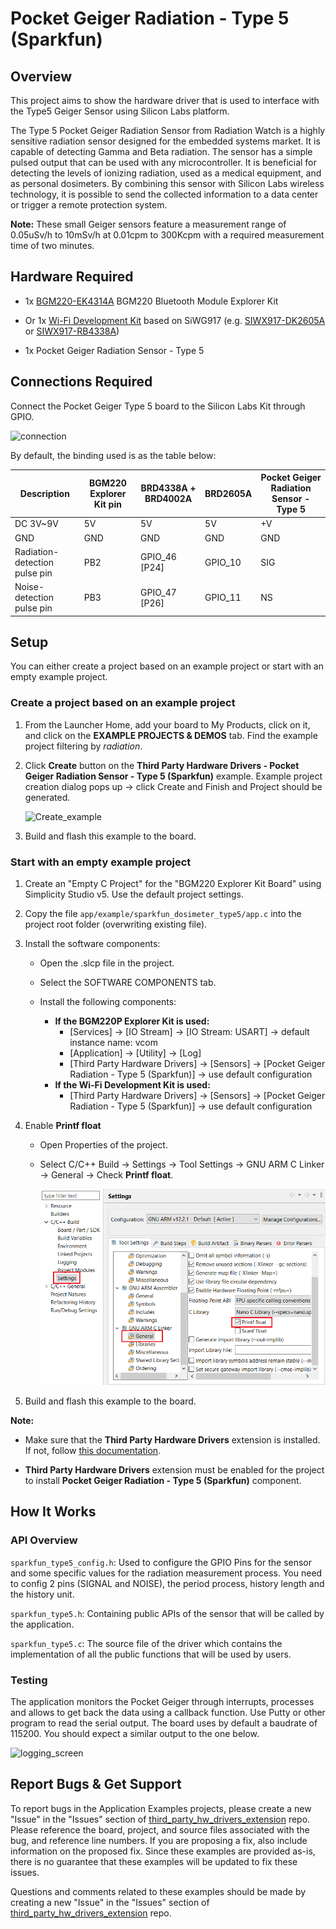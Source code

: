 # Pocket Geiger Radiation - Type 5 (Sparkfun) #

## Overview ##

This project aims to show the hardware driver that is used to interface with the Type5 Geiger Sensor using Silicon Labs platform.

The Type 5 Pocket Geiger Radiation Sensor from Radiation Watch is a highly sensitive radiation sensor designed for the embedded systems market. It is capable of detecting Gamma and Beta radiation. The sensor has a simple pulsed output that can be used with any microcontroller. It is beneficial for detecting the levels of ionizing radiation, used as a medical equipment, and as personal dosimeters. By combining this sensor with Silicon Labs wireless technology, it is possible to send the collected information to a data center or trigger a remote protection system.

**Note:** These small Geiger sensors feature a measurement range of 0.05uSv/h to 10mSv/h at 0.01cpm to 300Kcpm with a required measurement time of two minutes.

## Hardware Required ##

- 1x [BGM220-EK4314A](https://www.silabs.com/development-tools/wireless/bluetooth/bgm220-explorer-kit) BGM220 Bluetooth Module Explorer Kit

- Or 1x [Wi-Fi Development Kit](https://www.silabs.com/development-tools/wireless/wi-fi) based on SiWG917 (e.g. [SIWX917-DK2605A](https://www.silabs.com/development-tools/wireless/wi-fi/siwx917-dk2605a-wifi-6-bluetooth-le-soc-dev-kit) or [SIWX917-RB4338A](https://www.silabs.com/development-tools/wireless/wi-fi/siwx917-rb4338a-wifi-6-bluetooth-le-soc-radio-board))

- 1x Pocket Geiger Radiation Sensor - Type 5

## Connections Required ##

  Connect the Pocket Geiger Type 5 board to the Silicon Labs Kit through GPIO.

  ![connection](image/connection.png)

  By default, the binding used is as the table below:

  | Description                   | BGM220 Explorer Kit pin | BRD4338A + BRD4002A | BRD2605A | Pocket Geiger Radiation Sensor - Type 5 |
  | ----------------------------- | ----------------------- | -------------- | -------------------- | ----------------- |
  | DC 3V~9V                      | 5V                      | 5V             | 5V                   | +V                |
  | GND                           | GND                     | GND            | GND                  | GND               |
  | Radiation-detection pulse pin | PB2                     | GPIO_46 [P24]  | GPIO_10              | SIG               |
  | Noise-detection pulse pin     | PB3                     | GPIO_47 [P26]  | GPIO_11              | NS                |

## Setup ##

You can either create a project based on an example project or start with an empty example project.

### Create a project based on an example project ###

1. From the Launcher Home, add your board to My Products, click on it, and click on the **EXAMPLE PROJECTS & DEMOS** tab. Find the example project filtering by *radiation*.

2. Click **Create** button on the **Third Party Hardware Drivers - Pocket Geiger Radiation Sensor - Type 5 (Sparkfun)** example. Example project creation dialog pops up -> click Create and Finish and Project should be generated.

   ![Create_example](image/create_example.png)

3. Build and flash this example to the board.

### Start with an empty example project ###

1. Create an "Empty C Project" for the "BGM220 Explorer Kit Board" using Simplicity Studio v5. Use the default project settings.

2. Copy the file `app/example/sparkfun_dosimeter_type5/app.c` into the project root folder (overwriting existing file).

3. Install the software components:

    - Open the .slcp file in the project.

    - Select the SOFTWARE COMPONENTS tab.

    - Install the following components:

      - **If the BGM220P Explorer Kit is used:**
        - [Services] → [IO Stream] → [IO Stream: USART] → default instance name: vcom
        - [Application] → [Utility] → [Log]
        - [Third Party Hardware Drivers] → [Sensors] → [Pocket Geiger Radiation - Type 5 (Sparkfun)] → use default configuration
      - **If the Wi-Fi Development Kit is used:**
        - [Third Party Hardware Drivers] → [Sensors] → [Pocket Geiger Radiation - Type 5 (Sparkfun)] → use default configuration

4. Enable **Printf float**

   - Open Properties of the project.
   - Select C/C++ Build → Settings → Tool Settings → GNU ARM C Linker → General → Check **Printf float**.

      ![float](image/float.png)

5. Build and flash this example to the board.

**Note:**

- Make sure that the **Third Party Hardware Drivers** extension is installed. If not, follow [this documentation](https://github.com/SiliconLabs/third_party_hw_drivers_extension/blob/master/README.md#how-to-add-to-simplicity-studio-ide).

- **Third Party Hardware Drivers** extension must be enabled for the project to install **Pocket Geiger Radiation - Type 5 (Sparkfun)** component.

## How It Works ##

### API Overview ###

`sparkfun_type5_config.h`: Used to configure the GPIO Pins for the sensor and some specific values for the radiation measurement process. You need to config 2 pins (SIGNAL and NOISE), the period process, history length and the history unit.

`sparkfun_type5.h`: Containing public APIs of the sensor that will be called by the application.

`sparkfun_type5.c`: The source file of the driver which contains the implementation of all the public functions that will be used by users.

### Testing ###

The application monitors the Pocket Geiger through interrupts, processes and allows to get back the data using a callback function.
Use Putty or other program to read the serial output. The board uses by default a baudrate of 115200. You should expect a similar output to the one below.

![logging_screen](image/log.png)

## Report Bugs & Get Support ##

To report bugs in the Application Examples projects, please create a new "Issue" in the "Issues" section of [third_party_hw_drivers_extension](https://github.com/SiliconLabs/third_party_hw_drivers_extension) repo. Please reference the board, project, and source files associated with the bug, and reference line numbers. If you are proposing a fix, also include information on the proposed fix. Since these examples are provided as-is, there is no guarantee that these examples will be updated to fix these issues.

Questions and comments related to these examples should be made by creating a new "Issue" in the "Issues" section of [third_party_hw_drivers_extension](https://github.com/SiliconLabs/third_party_hw_drivers_extension) repo.
